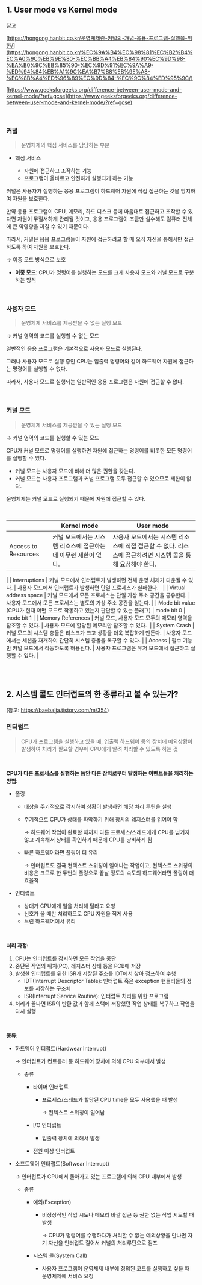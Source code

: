 ## 1. User mode vs Kernel mode

참고

[https://hongong.hanbit.co.kr/운영체제란-커널의-개념-응용-프로그램-실행을-위한/](https://hongong.hanbit.co.kr/%EC%9A%B4%EC%98%81%EC%B2%B4%EC%A0%9C%EB%9E%80-%EC%BB%A4%EB%84%90%EC%9D%98-%EA%B0%9C%EB%85%90-%EC%9D%91%EC%9A%A9-%ED%94%84%EB%A1%9C%EA%B7%B8%EB%9E%A8-%EC%8B%A4%ED%96%89%EC%9D%84-%EC%9C%84%ED%95%9C/)

[https://www.geeksforgeeks.org/difference-between-user-mode-and-kernel-mode/?ref=gcse](https://www.geeksforgeeks.org/difference-between-user-mode-and-kernel-mode/?ref=gcse)

<br/>

### 커널

> 운영체제의 핵심 서비스를 담당하는 부분

- 핵심 서비스

  - 자원에 접근하고 조작하는 기능
  - 프로그램이 올바르고 안전하게 실행되게 하는 기능

커널은 사용자가 실행하는 응용 프로그램이 하드웨어 자원에 직접 접근하는 것을 방지하여 자원을 보호한다.

만약 응용 프로그램이 CPU, 메모리, 하드 디스크 등에 마음대로 접근하고 조작할 수 있다면 자원이 무질서하게 관리될 것이고, 응용 프로그램이 조금만 실수해도 컴퓨터 전체에 큰 악영향을 끼칠 수 있기 때문이다.

따라서, 커널은 응용 프로그램들이 자원에 접근하려고 할 때 오직 자신을 통해서만 접근하도록 하여 자원을 보호한다.

→ 이중 모드 방식으로 보호

- **이중 모드**: CPU가 명령어를 실행하는 모드를 크게 사용자 모드와 커널 모드로 구분하는 방식

<br/>

### 사용자 모드

> 운영체제 서비스를 제공받을 수 없는 실행 모드

→ 커널 영역의 코드를 실행할 수 없는 모드

일반적인 응용 프로그램은 기본적으로 사용자 모드로 실행된다.

그러나 사용자 모드로 실행 중인 CPU는 입출력 명령어와 같이 하드웨어 자원에 접근하는 명령어를 실행할 수 없다.

따라서, 사용자 모드로 실행되는 일반적인 응용 프로그램은 자원에 접근할 수 없다.

<br/>

### 커널 모드

> 운영체제 서비스를 제공받을 수 있는 실행 모드

→ 커널 영역의 코드를 실행할 수 있는 모드

CPU가 커널 모드로 명령어를 실행하면 자원에 접근하는 명령어를 비롯한 모든 명령어를 실행할 수 있다.

- 커널 모드는 사용자 모드에 비해 더 많은 권한을 갖는다.
- 커널 모드는 사용자 프로그램과 커널 프로그램 모두 접근할 수 있으므로 제한이 없다.

운영체제는 커널 모드로 실행되기 때문에 자원에 접근할 수 있다.

<br/>

|                                                      | Kernel mode | User mode |
|------------------------------------------------------| --- | --- |
| Access to Resources                                  | 커널 모드에서는 시스템 리소스에 접근하는데 아무런 제한이 없다. | 사용자 모드에서는 시스템 리소스에 직접 접근할 수 없다. 리소스에 접근하려면 시스템 콜을 통해 요청해야 한다.
|
| Interruptions                                        | 커널 모드에서 인터럽트가 발생하면 전체 운영 체제가 다운될 수 있다. | 사용자 모드에서 인터럽트가 발생하면 단일 프로세스가 실패한다.   |
| Virtual address space                                | 커널 모드에서 모든 프로세스는 단일 가상 주소 공간을 공유한다. | 사용자 모드에서 모든 프로세스는 별도의 가상 주소 공간을 얻는다. |
| Mode bit value (CPU가 현재 어떤 모드로 작동하고 있는지 판단할 수 있는 플래그) | mode bit 0 | mode bit 1 |
| Memory References                                    | 커널 모드, 사용자 모드 모두의 메모리 영역을 참조할 수 있다. | 사용자 모드에 할당된 메모리만 참조할 수 있다.  |
| System Crash                                         | 커널 모드의 시스템 충돌은 리스크가 크고 상황을 더욱 복잡하게 만든다. | 사용자 모드에서는 세션을 재개하여 간단히 시스템 충돌을 복구할 수 있다. |
| Access                                               | 필수 기능만 커널 모드에서 작동하도록 허용된다. | 사용자 프로그램은 유저 모드에서 접근하고 실행할 수 있다. |

<br/><br/>

## 2. **시스템 콜도 인터럽트의 한 종류라고 볼 수 있는가?**
(참고: https://baebalja.tistory.com/m/354)

### 인터럽트

> CPU가 프로그램을 실행하고 있을 때, 입출력 하드웨어 등의 장치에 예외상황이 발생하여 처리가 필요할 경우에 CPU에게 알려 처리할 수 있도록 하는 것

<br/>

**CPU가 다른 프로세스를 실행하는 동안 다른 장치로부터 발생하는 이벤트들을 처리하는 방법:**

- 폴링
    - 대상을 주기적으로 감시하여 상황이 발생하면 해당 처리 루틴을 실행
    - 주기적으로 CPU가 상태를 파악하기 위해 장치의 레지스터를 읽어야 함

      → 하드웨어 작업이 완료할 때까지 다른 프로세스/스레드에게 CPU를 넘기지 않고 계속해서 상태를 확인하기 때문에 CPU를 낭비하게 됨

    - 빠른 하드웨어라면 폴링이 더 유리

      → 인터럽트도 결국 컨텍스트 스위칭이 일어나는 작업이고, 컨텍스트 스위칭의 비용은 크므로 한 두번의 폴링으로 끝날 정도의 속도의 하드웨어라면 폴링이 더 효율적

- 인터럽트
    - 상대가 CPU에게 일을 처리해 달라고 요청
    - 신호가 올 때만 처리하므로 CPU 자원을 적게 사용
    - 느린 하드웨어에서 유리

<br/>

**처리 과정:**

1. CPU는 인터럽트를 감지하면 모든 작업을 중단
2. 중단된 작업의 위치(PC), 레지스터 상태 등을 PCB에 저장
3. 발생한 인터럽트를 위한 ISR가 저장된 주소를 IDT에서 찾아 점프하여 수행
    - IDT(Interrupt Descriptor Table): 인터럽트 혹은 exception 핸들러들의 정보를 저장하는 구조체
    - ISR(Interrupt Service Routine): 인터럽트 처리를 위한 프로그램
4. 처리가 끝나면 ISR의 반환 값과 함께 스택에 저장했던 작업 상태를 복구하고 작업을 다시 실행

<br/>

**종류:**

- 하드웨어 인터럽트(Hardwear Interrupt)

  → 인터럽트가 컨트롤러 등 하드웨어 장치에 의해 CPU 외부에서 발생

    - 종류
        - 타이머 인터럽트
            - 프로세스/스레드가 할당된 CPU time을 모두 사용했을 때 발생

              → 컨텍스트 스위칭이 일어남

        - I/O 인터럽트
            - 입출력 장치에 의해서 발생
        - 전원 이상 인터럽트
- 소프트웨어 인터럽트(Softwear Interrupt)

  → 인터럽트가 CPU에서 돌아가고 있는 프로그램에 의해 CPU 내부에서 발생

    - 종류
        - 예외(Exception)
            - 비정상적인 작업 시도나 메모리 바깥 접근 등 권한 없는 작업 시도할 때 발생

              → CPU가 명령어를 수행하다가 처리할 수 없는 예외상황을 만나면 자기 자신을 인터럽트 걸어서 커널의 처리루틴으로 점프

        - 시스템 콜(System Call)
            - 사용자 프로그램이 운영체제 내부에 정의된 코드를 실행하고 싶을 때 운영체제에 서비스 요청